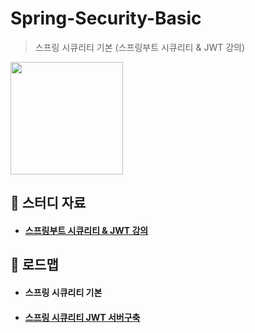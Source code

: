 # Spring-Security-Basic

> 스프링 시큐리티 기본 (스프링부트 시큐리티 & JWT 강의)

<img src="https://github.com/user-attachments/assets/0fff2668-a8b2-4e4c-9b48-504371ef007f" height="180"/>

## :book: 스터디 자료

- #### [스프링부트 시큐리티 & JWT 강의](https://www.inflearn.com/course/%EC%8A%A4%ED%94%84%EB%A7%81%EB%B6%80%ED%8A%B8-%EC%8B%9C%ED%81%90%EB%A6%AC%ED%8B%B0)

## :notebook_with_decorative_cover: 로드맵

- #### 스프링 시큐리티 기본
- #### [스프링 시큐리티 JWT 서버구축](https://github.com/hyunmin0317/Spring-Security-JWT)

